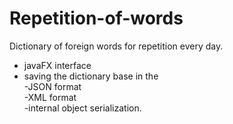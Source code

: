 # Repetition-of-words
Dictionary of foreign words for repetition every day.
- javaFX interface
- saving the dictionary base in the 
 <br/>-JSON format
 <br/>-XML format 
 <br/>-internal object serialization.
